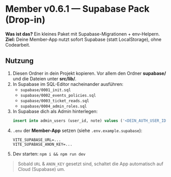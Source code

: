 
# Member v0.6.1 — Supabase Pack (Drop-in)
**Was ist das?** Ein kleines Paket mit Supabase-Migrationen + env-Helpern.
**Ziel:** Deine Member-App nutzt sofort Supabase (statt LocalStorage), ohne Codearbeit.

## Nutzung
1) Diesen Ordner in dein Projekt kopieren. Vor allem den Ordner **supabase/** und die Dateien unter **src/lib/**.
2) In Supabase im SQL-Editor nacheinander ausführen:
   - `supabase/0001_init.sql`
   - `supabase/0002_events_policies.sql`
   - `supabase/0003_ticket_reads.sql`
   - `supabase/0004_admin_roles.sql`
3) In Supabase dich als Admin hinterlegen:
   ```sql
   insert into admin_users (user_id, note) values ('<DEIN_AUTH_USER_ID>', 'Gianni');
   ```
4) `.env` der **Member-App** setzen (siehe `.env.example.supabase`):
   ```
   VITE_SUPABASE_URL=...
   VITE_SUPABASE_ANON_KEY=...
   ```
5) Dev starten: `npm i && npm run dev`

> Sobald `URL` & `ANON_KEY` gesetzt sind, schaltet die App automatisch auf Cloud (Supabase) um.
